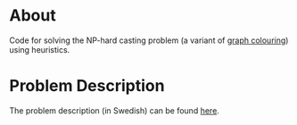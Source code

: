 About
=====

Code for solving the NP-hard casting problem (a variant of [graph colouring](https://en.wikipedia.org/wiki/Graph_coloring)) using heuristics.

Problem Description
===================

The problem description (in Swedish) can be found [here](https://www.kth.se/social/course/DD1352/subgroup/ht-2014-adk13/page/labb-4-8/).
